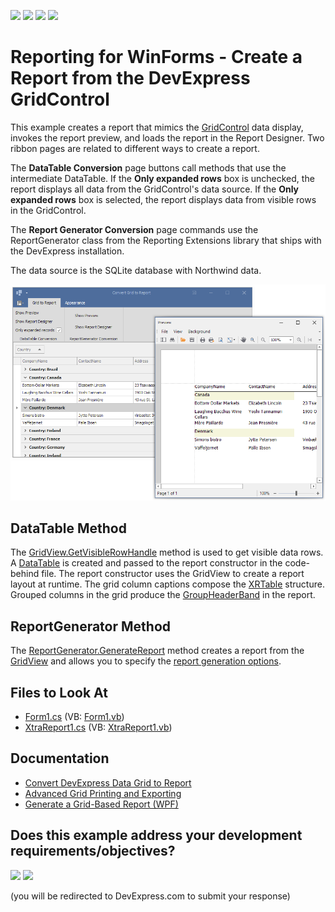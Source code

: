 <!-- default badges list -->
![](https://img.shields.io/endpoint?url=https://codecentral.devexpress.com/api/v1/VersionRange/128599091/22.2.2%2B)
[![](https://img.shields.io/badge/Open_in_DevExpress_Support_Center-FF7200?style=flat-square&logo=DevExpress&logoColor=white)](https://supportcenter.devexpress.com/ticket/details/E108)
[![](https://img.shields.io/badge/📖_How_to_use_DevExpress_Examples-e9f6fc?style=flat-square)](https://docs.devexpress.com/GeneralInformation/403183)
[![](https://img.shields.io/badge/💬_Leave_Feedback-feecdd?style=flat-square)](#does-this-example-address-your-development-requirementsobjectives)
<!-- default badges end -->
# Reporting for WinForms - Create a Report from the DevExpress GridControl 

This example creates a report that mimics the [GridControl](https://docs.devexpress.com/WindowsForms/DevExpress.XtraGrid.GridControl) data display, invokes the report preview, and loads the report in the Report Designer. Two ribbon pages are related to different ways to create a report.

The **DataTable Conversion** page buttons call methods that use the intermediate DataTable.
If the **Only expanded rows** box is unchecked, the report displays all data from the GridControl's data source.
If the **Only expanded rows** box is selected, the report displays data from visible rows in the GridControl.

The **Report Generator Conversion** page commands use the ReportGenerator class from the Reporting Extensions library that ships with the DevExpress installation. 

The data source is the SQLite database with Northwind data.

![Report preview with data from expanded rows in the GridControl](Images/screenshot.png)

## DataTable Method

The [GridView.GetVisibleRowHandle](https://docs.devexpress.com/WindowsForms/DevExpress.XtraGrid.Views.Grid.GridView.GetVisibleRowHandle(System.Int32)) method is used to get visible data rows. A [DataTable](https://docs.microsoft.com/en-us/dotnet/api/system.data.datatable) is created and passed to the report constructor in the code-behind file. The report constructor uses the GridView to create a report layout at runtime. The grid column captions compose the [XRTable](https://docs.devexpress.com/XtraReports/DevExpress.XtraReports.UI.XRTable) structure. Grouped columns in the grid produce the [GroupHeaderBand](https://docs.devexpress.com/XtraReports/DevExpress.XtraReports.UI.GroupHeaderBand) in the report.

## ReportGenerator Method 

The [ReportGenerator.GenerateReport](https://docs.devexpress.com/XtraReports/DevExpress.XtraReports.ReportGeneration.ReportGenerator.GenerateReport.overloads) method creates a report from the [GridView](https://docs.devexpress.com/WindowsForms/DevExpress.XtraGrid.Views.Grid.GridView) and allows you to specify the 
[report generation options](https://docs.devexpress.com/CoreLibraries/DevExpress.XtraReports.ReportGeneration.ReportGenerationOptions._members).

 
<!-- default file list -->

## Files to Look At

* [Form1.cs](CS/ConvertGridToReportExample/Form1.cs) (VB: [Form1.vb](VB/ConvertGridToReportExample/Form1.vb))
* [XtraReport1.cs](CS/ConvertGridToReportExample/XtraReport1.cs) (VB: [XtraReport1.vb](VB/ConvertGridToReportExample/XtraReport1.vb))

<!-- default file list end -->

## Documentation

- [Convert DevExpress Data Grid to Report](https://docs.devexpress.com/XtraReports/119218/get-started-with-devexpress-reporting/convert-a-devexpress-data-grid-to-a-report)
- [Advanced Grid Printing and Exporting](https://docs.devexpress.com/WindowsForms/114962/controls-and-libraries/data-grid/export-and-printing/advanced-grid-printing-and-exporting)
- [Generate a Grid-Based Report (WPF)](https://docs.devexpress.com/WPF/117300/controls-and-libraries/data-grid/printing-and-exporting/grid-based-report-generation)




<!-- feedback -->
## Does this example address your development requirements/objectives?

[<img src="https://www.devexpress.com/support/examples/i/yes-button.svg"/>](https://www.devexpress.com/support/examples/survey.xml?utm_source=github&utm_campaign=winforms-reporting-create-grid-based-report&~~~was_helpful=yes) [<img src="https://www.devexpress.com/support/examples/i/no-button.svg"/>](https://www.devexpress.com/support/examples/survey.xml?utm_source=github&utm_campaign=winforms-reporting-create-grid-based-report&~~~was_helpful=no)

(you will be redirected to DevExpress.com to submit your response)
<!-- feedback end -->
